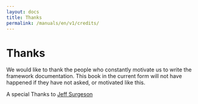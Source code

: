 ```yaml
---
layout: docs
title: Thanks
permalink: /manuals/en/v1/credits/
---
```


# Thanks #

We would like to thank the people who constantly motivate us 
to write the framework documentation. This book in the current form 
will not have happened if they have not asked, or motivated like this.

A special Thanks to [Jeff Surgeson](https://github.com/jsurgeson)
